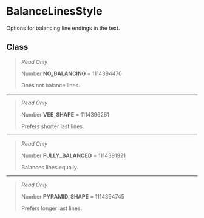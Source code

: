 # BalanceLinesStyle
Options for balancing line endings in the text.

## Class
> *Read Only* 
> 
> Number **NO_BALANCING** = 1114394470
> 
> Does not balance lines.
*** 
> *Read Only* 
> 
> Number **VEE_SHAPE** = 1114396261
> 
> Prefers shorter last lines.
*** 
> *Read Only* 
> 
> Number **FULLY_BALANCED** = 1114391921
> 
> Balances lines equally.
*** 
> *Read Only* 
> 
> Number **PYRAMID_SHAPE** = 1114394745
> 
> Prefers longer last lines.

